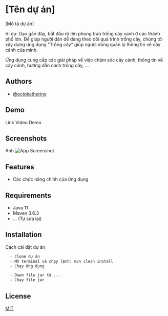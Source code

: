 
# [Tên dự án]

[Mô tả dự án]

Ví dụ: Dạo gần đây, bắt đầu rộ lên phong trào trồng cây xanh ở các thành phố lớn. Để giúp người dân dễ dàng theo dõi quá trình trồng cây, chúng tôi xây dựng ứng dụng "Trồng cây" giúp người dùng quản lý thông tin về cây cảnh của mình.

Ứng dụng cung cấp các giải pháp về việc chăm sóc cây cảnh, thông tin về cây cảnh, hướng dẫn cách trồng cây, ...


## Authors

- [@octokatherine](https://www.github.com/octokatherine)


## Demo

Link Video Demo


## Screenshots

Ảnh
![App Screenshot](https://via.placeholder.com/468x300?text=App+Screenshot+Here)


## Features

- Các chức năng chính của ứng dụng


## Requirements

- Java 11
- Maven 3.6.3
- ... (Tự sửa lại)

## Installation

Cách cài đặt dự án

```bash
  - Clone dự án
  - Mở terminal và chạy lệnh: mvn clean install
  - Chạy ứng dụng

  - Down file jar từ ...
  - Chạy file jar
```
    

## License

[MIT](https://choosealicense.com/licenses/mit/)
